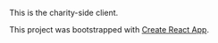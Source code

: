 This is the charity-side client.

This project was bootstrapped with [Create React App](https://github.com/facebook/create-react-app).
